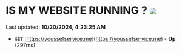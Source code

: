 # IS MY WEBSITE RUNNING ? [![](https://img.shields.io/static/v1?label=Sponsor&message=%E2%9D%A4&logo=GitHub&color=%23fe8e86)](https://github.com/sponsors/Youssef-Lehmam)

Last updated: **10/20/2024, 4:23:25 AM**

- `GET` [https://youssefservice.me](https://youssefservice.me) - **Up** (297ms)
